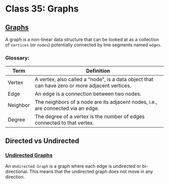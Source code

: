 # Class 35: Graphs

## [Graphs](https://codefellows.github.io/common_curriculum/data_structures_and_algorithms/Code_401/class-35/resources/graphs.html)


A graph is a non-linear data structure that can be looked at as a collection of `vertices` (or `nodes`) potentially connected by line segments named `edges`.

### Glossary:

| Term | Definition |
| --- | --- |
| Vertex | A vertex, also called a “node”, is a data object that can have zero or more adjacent vertices. |
| Edge | An edge is a connection between two nodes. |
| Neighbor | The neighbors of a node are its adjacent nodes, i.e., are connected via an edge. |
| Degree | The degree of a vertex is the number of edges connected to that vertex. |


## Directed vs Undirected

### <u>Undirected Graphs</u>

An `Undirected Graph` is a graph where each edge is undirected or bi-directional. This means that the undirected graph does not move in any direction.









































